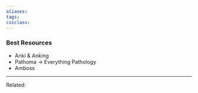 ```yaml
---
aliases:
tags: 
cssclass:
---
```


### Best Resources
- Anki & Anking
- Pathoma → Everything Pathology
- Amboss

---
Related:


